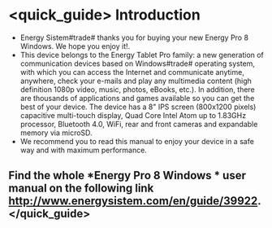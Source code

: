 # <quick_guide> Introduction

* Energy Sistem#trade# thanks you for buying your new Energy Pro 8 Windows. We hope you enjoy it!.
* This device belongs to the Energy Tablet Pro family:  a new generation of communication devices based on Windows#trade# operating system, with which you can access the Internet and communicate anytime, anywhere, check your e-mails and play any multimedia content (high definition 1080p video, music, photos, eBooks, etc.).
In addition, there are thousands of applications and games available so you can get the best of your device.
The device has a 8" IPS screen (800x1200 pixels) capacitive multi-touch display, Quad Core Intel Atom up to 1.83GHz processor, Bluetooth 4.0, WiFi, rear and front cameras and expandable memory via microSD.
* We recommend you to read this manual to enjoy your device in a safe way and with maximum performance.

## <unique> Find the whole *Energy Pro 8 Windows * user manual on the following link   http://www.energysistem.com/en/guide/39922. </unique> </quick_guide>
